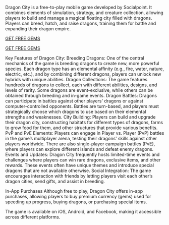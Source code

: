 Dragon City is a free-to-play mobile game developed by Socialpoint. It combines elements of simulation, strategy, and creature collection, allowing players to build and manage a magical floating city filled with dragons. Players can breed, hatch, and raise dragons, training them for battle and expanding their dragon empire.

<p><a href="https://atactual.xyz/dragoncitygems/">GET FREE GEMS</a></p>

<p><a href="https://atactual.xyz/dragoncitygems/">GET FREE GEMS</a></p>

Key Features of Dragon City:
Breeding Dragons: One of the central mechanics of the game is breeding dragons to create new, more powerful species. Each dragon type has an elemental affinity (e.g., fire, water, nature, electric, etc.), and by combining different dragons, players can unlock new hybrids with unique abilities.
Dragon Collections: The game features hundreds of dragons to collect, each with different abilities, designs, and levels of rarity. Some dragons are event-exclusive, while others can be obtained through breeding and in-game events.
Dragon Battles: Dragons can participate in battles against other players' dragons or against computer-controlled opponents. Battles are turn-based, and players must strategically choose which dragons to use based on their elemental strengths and weaknesses.
City Building: Players can build and upgrade their dragon city, constructing habitats for different types of dragons, farms to grow food for them, and other structures that provide various benefits.
PvP and PvE Elements: Players can engage in Player vs. Player (PvP) battles in the game’s multiplayer arena, testing their dragons' skills against other players worldwide. There are also single-player campaign battles (PvE), where players can explore different islands and defeat enemy dragons.
Events and Updates: Dragon City frequently hosts limited-time events and challenges where players can win rare dragons, exclusive items, and other rewards. These events often have unique themes and introduce special dragons that are not available otherwise.
Social Integration: The game encourages interaction with friends by letting players visit each other’s dragon cities, send gifts, and assist in breeding.

In-App Purchases
Although free to play, Dragon City offers in-app purchases, allowing players to buy premium currency (gems) used for speeding up progress, buying dragons, or purchasing special items.

The game is available on iOS, Android, and Facebook, making it accessible across different platforms.
